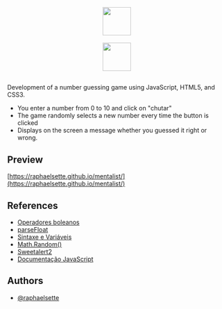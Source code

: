 <div align="center">
  <a href="https://imersao.dev/">
  <img height="65em" src="https://raphaelsette.github.io/mentalista/logo-imersao-mentalista.svg"/><br><br>
  <img height="65em" src="https://imersao.dev/assets/img/alura-logo-white.1647533645.svg"/></a><br>
  
  ## 
  </div>
  
  Development of a number guessing game using JavaScript, HTML5, and CSS3.
  
- You enter a number from 0 to 10 and click on "chutar"
- The game randomly selects a new number every time the button is clicked
- Displays on the screen a message whether you guessed it right or wrong.
 
  
 ## Preview

[https://raphaelsette.github.io/mentalist/](https://raphaelsette.github.io/mentalist/)

## References

 - <a href="https://developer.mozilla.org/pt-BR/docs/Web/JavaScript/Guide/Expressions_and_operators" target="_blank">Operadores boleanos</a>
 - <a href="https://developer.mozilla.org/pt-BR/docs/Web/JavaScript/Reference/Global_Objects/parseFloat" target="_blank">parseFloat</a>
 - <a href="https://developer.mozilla.org/pt-BR/docs/Web/JavaScript/Guide/Grammar_and_types#vari%C3%A1veis" target="_blank">Sintaxe e Variáveis</a>
 - <a href="https://developer.mozilla.org/pt-BR/docs/Web/JavaScript/Reference/Global_Objects/Math/random" target="_blank">Math.Random()</a>
 - <a href="https://sweetalert2.github.io/" target="_blank">Sweetalert2</a>
 - <a href="https://developer.mozilla.org/pt-BR/docs/Web/JavaScript" target="_blank">Documentação JavaScript</a>

## Authors

- [@raphaelsette](https://www.github.com/raphaelsette)
